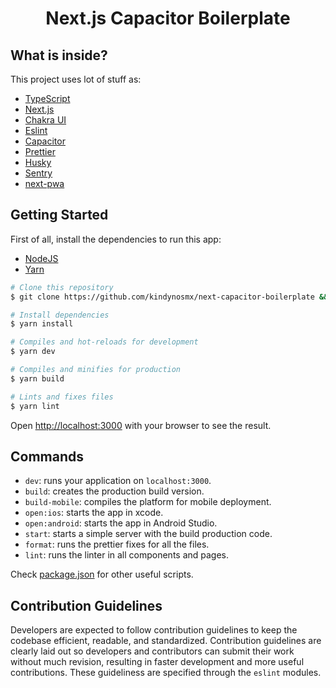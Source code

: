 <h1 align="center">
<strong>Next.js Capacitor Boilerplate</strong>
</h1>

## What is inside?

This project uses lot of stuff as:

- [TypeScript](https://www.typescriptlang.org)
- [Next.js](https://nextjs.org)
- [Chakra UI](https://chakra-ui.com)
- [Eslint](https://eslint.org)
- [Capacitor](https://capacitorjs.com/)
- [Prettier](https://prettier.io)
- [Husky](https://github.com/typicode/husky)
- [Sentry](https://sentry.io/)
- [next-pwa](https://www.npmjs.com/package/next-pwa)

## Getting Started

First of all, install the dependencies to run this app:

- [NodeJS](https://nodejs.org)
- [Yarn](https://classic.yarnpkg.com/en/docs/cli/install/)

```bash
# Clone this repository
$ git clone https://github.com/kindynosmx/next-capacitor-boilerplate && cd next-capacitor-boilerplate

# Install dependencies
$ yarn install

# Compiles and hot-reloads for development
$ yarn dev

# Compiles and minifies for production
$ yarn build

# Lints and fixes files
$ yarn lint
```

Open [http://localhost:3000](http://localhost:3000) with your browser to see the result.

## Commands

- `dev`: runs your application on `localhost:3000`.
- `build`: creates the production build version.
- `build-mobile`: compiles the platform for mobile deployment.
- `open:ios`: starts the app in xcode.
- `open:android`: starts the app in Android Studio.
- `start`: starts a simple server with the build production code.
- `format`: runs the prettier fixes for all the files.
- `lint`: runs the linter in all components and pages.

Check [package.json](./package.json) for other useful scripts.

## Contribution Guidelines

Developers are expected to follow contribution guidelines to keep the codebase efficient, readable, and standardized. Contribution guidelines are clearly laid out so developers and contributors can submit their work without much revision, resulting in faster development and more useful contributions. These guideliness are specified through the `eslint` modules.
